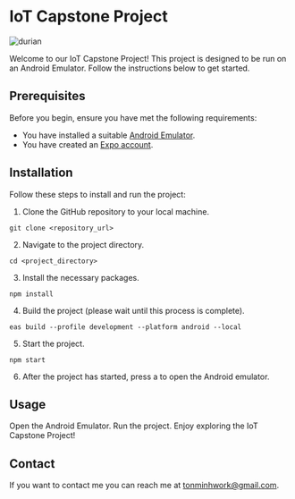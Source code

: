 # IoT Capstone Project

![durian](https://github.com/tonminhce/iot-durian/assets/87883380/59093fe0-77f2-4c01-b862-08ff13269e93)


Welcome to our IoT Capstone Project! This project is designed to be run on an Android Emulator. Follow the instructions below to get started.

## Prerequisites

Before you begin, ensure you have met the following requirements:

- You have installed a suitable [Android Emulator](https://developer.android.com/studio/run/managing-avds).
- You have created an [Expo account](https://expo.dev/signup).

## Installation

Follow these steps to install and run the project:

1. Clone the GitHub repository to your local machine.

```terminal
git clone <repository_url>
```
2. Navigate to the project directory.
```terminal
cd <project_directory>
```
3. Install the necessary packages.
```terminal
npm install
```
4. Build the project (please wait until this process is complete).
```terminal
eas build --profile development --platform android --local
```
5. Start the project.
```terminal
npm start
```
6. After the project has started, press a to open the Android emulator.

## Usage
Open the Android Emulator.
Run the project.
Enjoy exploring the IoT Capstone Project!
## Contact
If you want to contact me you can reach me at tonminhwork@gmail.com.
